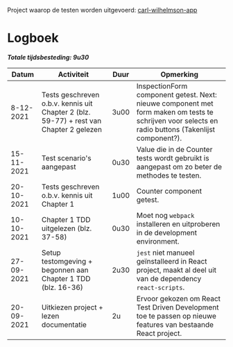 Project waarop de testen worden uitgevoerd: [carl-wilhelmson-app](https://github.com/LoukaOctave/carl-wilhelmson-app)

# Logboek
***Totale tijdsbesteding: 9u30***

|Datum|Activiteit|Duur|Opmerking|
|-|-|-|-|
| 8-12-2021 | Tests geschreven o.b.v. kennis uit Chapter 2 (blz. 59-77) + rest van Chapter 2 gelezen | 3u00 | InspectionForm component getest. Next: nieuwe component met form maken om tests te schrijven voor selects en radio buttons (Takenlijst component?). |
| 15-11-2021 | Test scenario's aangepast | 0u30 | Value die in de Counter tests wordt gebruikt is aangepast om zo beter de methodes te testen. |
| 20-10-2021 | Tests geschreven o.b.v. kennis uit Chapter 1 | 1u00 | Counter component getest. |
| 10-10-2021 | Chapter 1 TDD uitgelezen (blz. 37-58) | 0u30 | Moet nog ```webpack``` installeren en uitproberen in de development environment. |
| 27-09-2021 | Setup testomgeving + begonnen aan Chapter 1 TDD (blz. 16-36) | 2u30 | ```jest``` niet manueel geïnstalleerd in React project, maakt al deel uit van de dependency ```react-scripts```. |
| 20-09-2021 | Uitkiezen project + lezen documentatie | 2u | Ervoor gekozen om React Test Driven Development toe te passen op nieuwe features van bestaande React project. |
